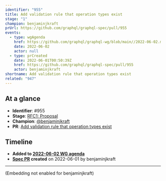 ```yaml
---
identifier: "955"
title: Add validation rule that operation types exist
stage: "1"
champion: benjaminjkraft
prUrl: https://github.com/graphql/graphql-spec/pull/955
events:
  - type: wgAgenda
    href: https://github.com/graphql/graphql-wg/blob/main//2022-06-02.md
    date: 2022-06-02
    actor: null
  - type: prCreated
    date: 2022-06-01T00:50:39Z
    href: https://github.com/graphql/graphql-spec/pull/955
    actor: benjaminjkraft
shortname: Add validation rule that operation types exist
related: "947"
---
```


## At a glance

- **Identifier**: #955
- **Stage**: [RFC1: Proposal](https://github.com/graphql/graphql-spec/blob/main/CONTRIBUTING.md#stage-1-proposal)
- **Champion**: [@benjaminjkraft](https://github.com/benjaminjkraft)
- **PR**: [Add validation rule that operation types exist](https://github.com/graphql/graphql-spec/pull/955)

<!-- BEGIN_CUSTOM_TEXT -->



<!-- END_CUSTOM_TEXT -->

## Timeline

- **Added to [2022-06-02 WG agenda](https://github.com/graphql/graphql-wg/blob/main//2022-06-02.md)**
- **[Spec PR](https://github.com/graphql/graphql-spec/pull/955) created** on 2022-06-01 by benjaminjkraft

<!-- VERBATIM -->

---

(Embedding not enabled for benjaminjkraft)
